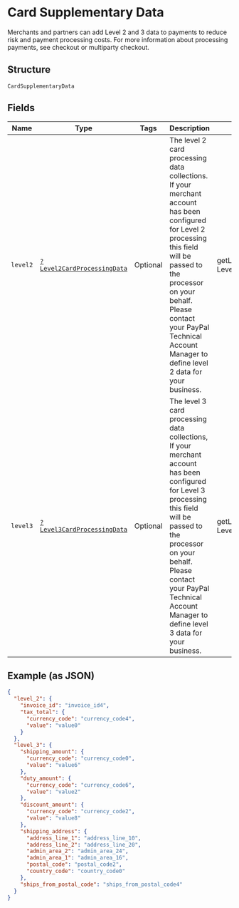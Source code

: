 
# Card Supplementary Data

Merchants and partners can add Level 2 and 3 data to payments to reduce risk and payment processing costs. For more information about processing payments, see checkout or multiparty checkout.

## Structure

`CardSupplementaryData`

## Fields

| Name | Type | Tags | Description | Getter | Setter |
|  --- | --- | --- | --- | --- | --- |
| `level2` | [`?Level2CardProcessingData`](../../doc/models/level-2-card-processing-data.md) | Optional | The level 2 card processing data collections. If your merchant account has been configured for Level 2 processing this field will be passed to the processor on your behalf. Please contact your PayPal Technical Account Manager to define level 2 data for your business. | getLevel2(): ?Level2CardProcessingData | setLevel2(?Level2CardProcessingData level2): void |
| `level3` | [`?Level3CardProcessingData`](../../doc/models/level-3-card-processing-data.md) | Optional | The level 3 card processing data collections, If your merchant account has been configured for Level 3 processing this field will be passed to the processor on your behalf. Please contact your PayPal Technical Account Manager to define level 3 data for your business. | getLevel3(): ?Level3CardProcessingData | setLevel3(?Level3CardProcessingData level3): void |

## Example (as JSON)

```json
{
  "level_2": {
    "invoice_id": "invoice_id4",
    "tax_total": {
      "currency_code": "currency_code4",
      "value": "value0"
    }
  },
  "level_3": {
    "shipping_amount": {
      "currency_code": "currency_code0",
      "value": "value6"
    },
    "duty_amount": {
      "currency_code": "currency_code6",
      "value": "value2"
    },
    "discount_amount": {
      "currency_code": "currency_code2",
      "value": "value8"
    },
    "shipping_address": {
      "address_line_1": "address_line_10",
      "address_line_2": "address_line_20",
      "admin_area_2": "admin_area_24",
      "admin_area_1": "admin_area_16",
      "postal_code": "postal_code2",
      "country_code": "country_code0"
    },
    "ships_from_postal_code": "ships_from_postal_code4"
  }
}
```

